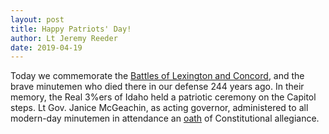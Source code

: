 ```yaml
---
layout: post
title: Happy Patriots' Day!
author: Lt Jeremy Reeder
date: 2019-04-19
---
```


Today we commemorate the [Battles of Lexington and Concord][battles], and the
brave minutemen who died there in our defense 244 years ago. In their memory,
the Real 3%ers of Idaho held a patriotic ceremony on the Capitol steps. Lt Gov.
Janice McGeachin, as acting governor, administered to all modern-day minutemen
in attendance an [oath][oath] of Constitutional allegiance.


[battles]: https://en.wikipedia.org/wiki/Battles_of_Lexington_and_Concord
[oath]:    https://youtu.be/CQCEeK4B1j8
